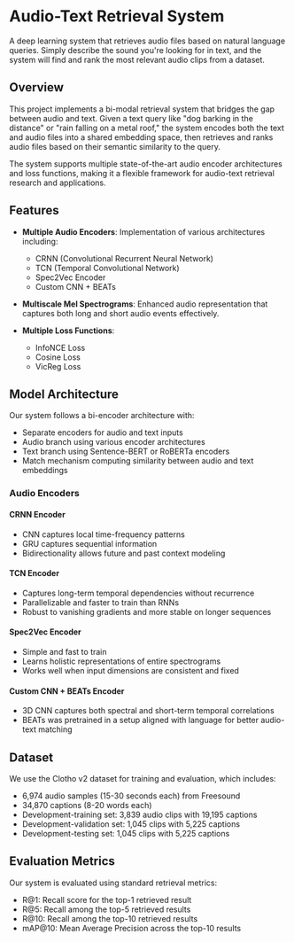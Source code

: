 # Audio-Text Retrieval System

A deep learning system that retrieves audio files based on natural language queries. Simply describe the sound you're looking for in text, and the system will find and rank the most relevant audio clips from a dataset.

## Overview

This project implements a bi-modal retrieval system that bridges the gap between audio and text. Given a text query like "dog barking in the distance" or "rain falling on a metal roof," the system encodes both the text and audio files into a shared embedding space, then retrieves and ranks audio files based on their semantic similarity to the query.

The system supports multiple state-of-the-art audio encoder architectures and loss functions, making it a flexible framework for audio-text retrieval research and applications.



## Features

- **Multiple Audio Encoders**: Implementation of various architectures including:
  - CRNN (Convolutional Recurrent Neural Network)
  - TCN (Temporal Convolutional Network)
  - Spec2Vec Encoder
  - Custom CNN + BEATs

- **Multiscale Mel Spectrograms**: Enhanced audio representation that captures both long and short audio events effectively.

- **Multiple Loss Functions**:
  - InfoNCE Loss
  - Cosine Loss
  - VicReg Loss

## Model Architecture

Our system follows a bi-encoder architecture with:
- Separate encoders for audio and text inputs
- Audio branch using various encoder architectures
- Text branch using Sentence-BERT or RoBERTa encoders
- Match mechanism computing similarity between audio and text embeddings

### Audio Encoders

#### CRNN Encoder
- CNN captures local time-frequency patterns
- GRU captures sequential information
- Bidirectionality allows future and past context modeling

#### TCN Encoder
- Captures long-term temporal dependencies without recurrence
- Parallelizable and faster to train than RNNs
- Robust to vanishing gradients and more stable on longer sequences

#### Spec2Vec Encoder
- Simple and fast to train
- Learns holistic representations of entire spectrograms
- Works well when input dimensions are consistent and fixed

#### Custom CNN + BEATs Encoder
- 3D CNN captures both spectral and short-term temporal correlations
- BEATs was pretrained in a setup aligned with language for better audio-text matching

## Dataset

We use the Clotho v2 dataset for training and evaluation, which includes:
- 6,974 audio samples (15-30 seconds each) from Freesound
- 34,870 captions (8-20 words each)
- Development-training set: 3,839 audio clips with 19,195 captions
- Development-validation set: 1,045 clips with 5,225 captions
- Development-testing set: 1,045 clips with 5,225 captions

## Evaluation Metrics

Our system is evaluated using standard retrieval metrics:
- R@1: Recall score for the top-1 retrieved result
- R@5: Recall among the top-5 retrieved results
- R@10: Recall among the top-10 retrieved results
- mAP@10: Mean Average Precision across the top-10 results


